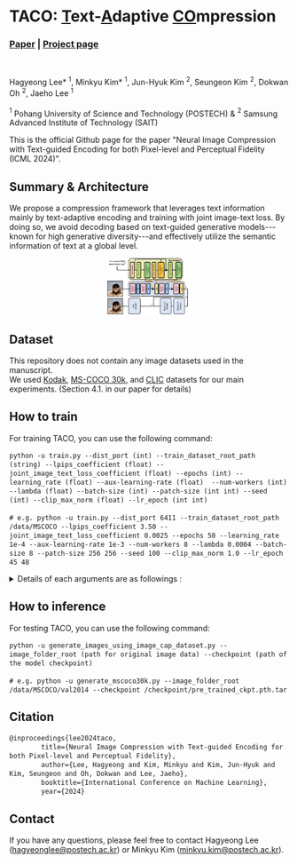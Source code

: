 # TACO: <u>T</u>ext-<u>A</u>daptive <u>CO</u>mpression

### [Paper](https://arxiv.org/abs/2403.02944) | [Project page](https://taco-nic.github.io)

<br>

Hagyeong Lee\* $^1$, Minkyu Kim\* $^1$, Jun-Hyuk Kim $^2$, Seungeon Kim $^2$, Dokwan Oh $^2$, Jaeho Lee $^1$ <br><br>
$^1$ Pohang University of Science and Technology (POSTECH)  & $^2$ Samsung Advanced Institute of Technology (SAIT) 

This is the official Github page for the paper "Neural Image Compression with Text-guided Encoding for both Pixel-level and Perceptual Fidelity (ICML 2024)".

## Summary & Architecture
We propose a compression framework that leverages text information mainly by text-adaptive encoding and training with joint image-text loss. By doing so, we avoid decoding based on text-guided generative models---known for high generative diversity---and effectively utilize the semantic information of text at a global level. 

<center>
<img src="./materials/overall_architecture.png"  style="zoom: 15%;"/>
</center>

## Dataset
This repository does not contain any image datasets used in the manuscript.<br>
We used [Kodak](https://r0k.us/graphics/kodak/), [MS-COCO 30k](https://cocodataset.org/#home), and [CLIC](https://www.compression.cc/) datasets  for our main experiments. (Section 4.1. in our paper for details)

## How to train
For training TACO, you can use the following command:
```
python -u train.py --dist_port (int) --train_dataset_root_path (string) --lpips_coefficient (float) --joint_image_text_loss_coefficient (float) --epochs (int) --learning_rate (float) --aux-learning-rate (float)  --num-workers (int) --lambda (float) --batch-size (int) --patch-size (int int) --seed (int) --clip_max_norm (float) --lr_epoch (int int)  

# e.g. python -u train.py --dist_port 6411 --train_dataset_root_path /data/MSCOCO --lpips_coefficient 3.50 --joint_image_text_loss_coefficient 0.0025 --epochs 50 --learning_rate 1e-4 --aux-learning-rate 1e-3 --num-workers 8 --lambda 0.0004 --batch-size 8 --patch-size 256 256 --seed 100 --clip_max_norm 1.0 --lr_epoch 45 48 
```

<details>
<summary>Details of each arguments are as followings :</summary>

* dist_port: port for using Distributed Data Parallel (DDP) (default: 6006)
* train_dataset_root_path: root folder of training dataset(e.g. MSCOCO)
* lpips_coefficient: coefficient of LPIPS loss (default: 1.0)
* joint_image_text_loss_coefficient: coefficient of joint image-text loss (default: 0.005)
* epochs: Number of epochs (default: 50)
* learning_rate: Learning rate (default: 1e-4)
* aux-learning-rate: Auxiliary loss learning rate (default: 1e-3)
* num-workers: Dataloaders threads (default: 8)
* lambda: Bit-rate distortion parameter (default: 0.0004)
* batch-size: Batch size (default: 8)
* patch-size: Size of the patches to be cropped (default: (256, 256))
* seed: Set random seed for reproducibility
* clip_max_norm: Gradient clipping max norm (default: 1.0)
* lr_epoch: Set epoch to schedule the learning rate (default: 45 48)

</details>

## How to inference 
For testing TACO, you can use the following command:
```
python -u generate_images_using_image_cap_dataset.py --image_folder_root (path for original image data) --checkpoint (path of the model checkpoint)

# e.g. python -u generate_mscoco30k.py --image_folder_root /data/MSCOCO/val2014 --checkpoint /checkpoint/pre_trained_ckpt.pth.tar
```

## Citation
```
@inproceedings{lee2024taco,
        title={Neural Image Compression with Text-guided Encoding for both Pixel-level and Perceptual Fidelity},
        author={Lee, Hagyeong and Kim, Minkyu and Kim, Jun-Hyuk and Kim, Seungeon and Oh, Dokwan and Lee, Jaeho},
        booktitle={International Conference on Machine Learning},
        year={2024}
```

## Contact
If you have any questions, please feel free to contact Hagyeong Lee (hagyeonglee@postech.ac.kr) or Minkyu Kim (minkyu.kim@postech.ac.kr).